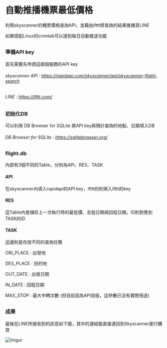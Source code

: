 # 自動推播機票最低價格
利用skyscanner的機票價格查詢API，並藉由ifttt將查詢的結果推播至LINE

如果搭配Linux的crontab可以達到每日自動推送功能
##
### 準備API key
首先需要先申請這兩個服務的API key
###### skyscanner API : https://rapidapi.com/skyscanner/api/skyscanner-flight-search
###### LINE : https://ifttt.com/
##
### 初始化DB
可以利用 DB Browser for SQLite 將API key與預計查詢的地點、日期填入DB
###### DB Browser for SQLite : https://sqlitebrowser.org/
##  
### flight.db
內部有3個不同的Table，分別為API、RES、TASK

#### API
在skyscanner內填入rapidapi的API key，ifttt的則填入ifttt的key
#### RES
這Table內會儲存上一次執行時的最低價、去程日期與回程日期，ID則對應到TASK的ID
#### TASK
這邊則是存放不同的查詢任務

ORI_PLACE : 出發地

DES_PLACE : 目的地

OUT_DATE : 出發日期

IN_DATE : 回程日期

MAX_STOP : 最大中轉次數 (但目前因為API改版，這參數已沒有實際用途)
##
### 成果
最後在LINE所接收到的訊息如下圖，其中的連結能直接連回到Skyscanner進行購買


![Imgur](https://i.imgur.com/cdbquJd.png)
